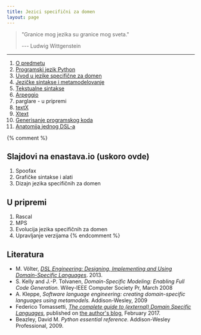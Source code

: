 ```yaml
---
title: Jezici specifični za domen
layout: page
---
```


> "Granice mog jezika su granice mog sveta."
> 
> --- Ludwig Wittgenstein

---

1. [O predmetu](jsd/00-upoznavanje/index.html)
1. [Programski jezik Python](tech/Python.html)
1. [Uvod u jezike specifične za domen](jsd/01-uvod/index.html)
1. [Jezičke sintakse i metamodelovanje](jsd/02-jezicke-sintakse-i-metamodelovanje/index.html)
1. [Tekstualne sintakse](jsd/tekstualne-sintakse.html)
1. [Arpeggio](tech/arpeggio.html)
1. parglare - u pripremi
1. [textX](tech/textx.html)
1. [Xtext](jsd/06-Xtext.html)
1. [Generisanje programskog koda](jsd/generisanje-programskog-koda.html)
1. [Anatomija jednog DSL-a](jsd/anatomija-dsla.html)

{% comment %}
## Slajdovi na enastava.io (uskoro ovde)
1. Spoofax
1. Grafičke sintakse i alati
1. Dizajn jezika specifičnih za domen

## U pripremi
1. Rascal
1. MPS
1. Evolucija jezika specifičnih za domen
1. Upravljanje verzijama
{% endcomment %}

## Literatura

- M. Völter, [*DSL Engineering: Designing, Implementing and Using
  Domain-Specific Languages*](http://dslbook.org/). 2013.
- S. Kelly and J.-P. Tolvanen, *Domain-Specific Modeling: Enabling Full Code
  Generation.* Wiley-IEEE Computer Society Pr, March 2008
- A. Kleppe, *Software language engineering: creating domain-specific languages
  using metamodels.* Addison-Wesley, 2009
- Federico Tomassetti, [*The complete guide to (external) Domain Specific
  Languages*](https://tomassetti.me/domain-specific-languages/), published
  on [the author's blog](https://tomassetti.me/), February 2017.
- Beazley, David M. *Python essential reference*. Addison-Wesley Professional,
  2009.

